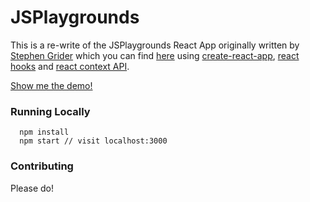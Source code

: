# JSPlaygrounds

This is a re-write of the JSPlaygrounds React App originally written by [Stephen Grider](https://github.com/StephenGrider) which you can find [here](https://github.com/StephenGrider/JSPlaygrounds) using [create-react-app](https://github.com/facebook/create-react-app), [react hooks](https://reactjs.org/docs/hooks-intro.html) and [react context API](https://reactjs.org/docs/context.html).

[Show me the demo!](https://parvaizkhan.github.io/jsplaygrounds/)

### Running Locally

```
  npm install
  npm start // visit localhost:3000
```

### Contributing

Please do!
